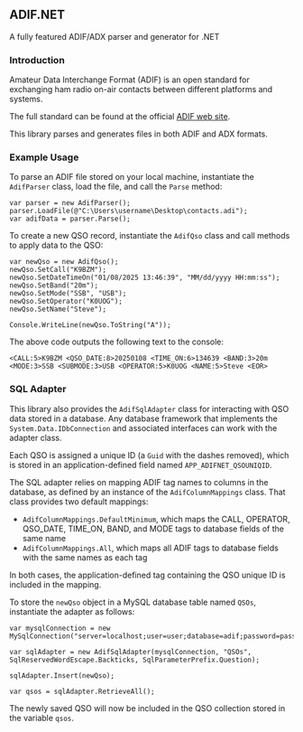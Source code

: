 ## ADIF.NET
A fully featured ADIF/ADX parser and generator for .NET

### Introduction
Amateur Data Interchange Format (ADIF) is an open standard for exchanging ham radio on-air contacts between different platforms and systems.

The full standard can be found at the official [ADIF web site](https://adif.org).

This library parses and generates files in both ADIF and ADX formats.

### Example Usage
To parse an ADIF file stored on your local machine, instantiate the `AdifParser` class, load the file, and call the `Parse` method:

```
var parser = new AdifParser();
parser.LoadFile(@"C:\Users\username\Desktop\contacts.adi");
var adifData = parser.Parse();
```

To create a new QSO record, instantiate the `AdifQso` class and call methods to apply data to the QSO:

```
var newQso = new AdifQso();
newQso.SetCall("K9BZM");
newQso.SetDateTimeOn("01/08/2025 13:46:39", "MM/dd/yyyy HH:mm:ss");
newQso.SetBand("20m");
newQso.SetMode("SSB", "USB");
newQso.SetOperator("K0UOG");
newQso.SetName("Steve");

Console.WriteLine(newQso.ToString("A"));
```

The above code outputs the following text to the console:

```
<CALL:5>K9BZM <QSO_DATE:8>20250108 <TIME_ON:6>134639 <BAND:3>20m <MODE:3>SSB <SUBMODE:3>USB <OPERATOR:5>K0UOG <NAME:5>Steve <EOR>
```

### SQL Adapter
This library also provides the `AdifSqlAdapter` class for interacting with QSO data stored in a database. Any database framework that implements the `System.Data.IDbConnection` and associated interfaces can work 
with the adapter class.

Each QSO is assigned a unique ID (a `Guid` with the dashes removed), which is stored in an application-defined field named `APP_ADIFNET_QSOUNIQID`.

The SQL adapter relies on mapping ADIF tag names to columns in the database, as defined by an instance of the `AdifColumnMappings` class. That class provides two default mappings:

- `AdifColumnMappings.DefaultMinimum`, which maps the CALL, OPERATOR, QSO_DATE, TIME_ON, BAND, and MODE tags to database fields of the same name
- `AdifColumnMappings.All`, which maps all ADIF tags to database fields with the same names as each tag

In both cases, the application-defined tag containing the QSO unique ID is included in the mapping.

To store the `newQso` object in a MySQL database table named `QSOs`, instantiate the adapter as follows:

```
var mysqlConnection = new MySqlConnection("server=localhost;user=user;database=adif;password=password;");

var sqlAdapter = new AdifSqlAdapter(mysqlConnection, "QSOs", SqlReservedWordEscape.Backticks, SqlParameterPrefix.Question);

sqlAdapter.Insert(newQso);

var qsos = sqlAdapter.RetrieveAll();
```

The newly saved QSO will now be included in the QSO collection stored in the variable `qsos`.

